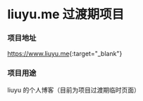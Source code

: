 # liuyu.me 过渡期项目

### 项目地址
<https://www.liuyu.me>{:target="_blank"}


### 项目用途
liuyu 的个人博客（目前为项目过渡期临时页面）
